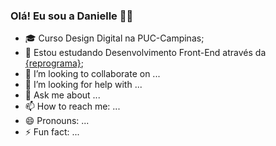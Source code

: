 ### Olá! Eu sou a Danielle 👋🏼


- 🎓 Curso Design Digital na PUC-Campinas;
- 🌱 Estou estudando Desenvolvimento Front-End através da <a href="https://github.com/reprograma">{reprograma}</a>;
- 👯 I’m looking to collaborate on ...
- 🤔 I’m looking for help with ...
- 💬 Ask me about ...
- 📫 How to reach me: ...
- 😄 Pronouns: ...
- ⚡ Fun fact: ...
